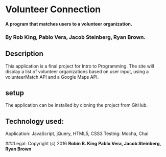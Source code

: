 # Volunteer Connection

#### A program that matches users to a volunteer organization.

### By Rob King, Pablo Vera, Jacob Steinberg, Ryan Brown.

## Description
This application is a final project for Intro to Programming. The site will display a list of volunteer organizations based on user input, using a volunteerMatch API and a Google Maps API.

## setup
The application can be installed by cloning the project from GitHub.

## Technology used:
Application: JavaScript, jQuery, HTML5, CSS3
Testing: Mocha, Chai

###Legal:
Copyright (c) 2016 **Robin B. King Pablo Vera, Jacob Steinberg, Ryan Brown**
